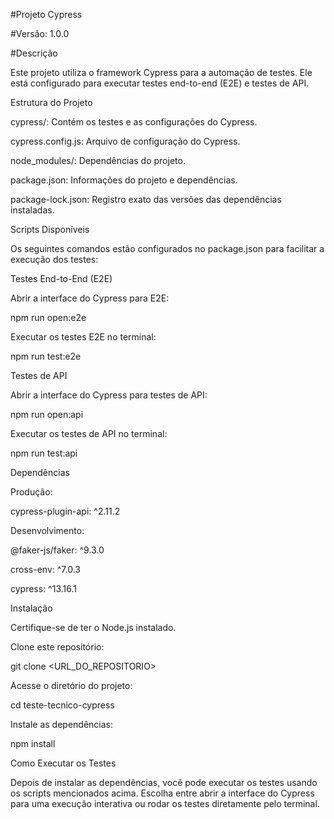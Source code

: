 #Projeto Cypress

#Versão: 1.0.0

#Descrição

Este projeto utiliza o framework Cypress para a automação de testes. Ele está configurado para executar testes end-to-end (E2E) e testes de API.

Estrutura do Projeto

cypress/: Contém os testes e as configurações do Cypress.

cypress.config.js: Arquivo de configuração do Cypress.

node_modules/: Dependências do projeto.

package.json: Informações do projeto e dependências.

package-lock.json: Registro exato das versões das dependências instaladas.

Scripts Disponíveis

Os seguintes comandos estão configurados no package.json para facilitar a execução dos testes:

Testes End-to-End (E2E)

Abrir a interface do Cypress para E2E:

npm run open:e2e

Executar os testes E2E no terminal:

npm run test:e2e

Testes de API

Abrir a interface do Cypress para testes de API:

npm run open:api

Executar os testes de API no terminal:

npm run test:api

Dependências

Produção:

cypress-plugin-api: ^2.11.2

Desenvolvimento:

@faker-js/faker: ^9.3.0

cross-env: ^7.0.3

cypress: ^13.16.1

Instalação

Certifique-se de ter o Node.js instalado.

Clone este repositório:

git clone <URL_DO_REPOSITORIO>

Acesse o diretório do projeto:

cd teste-tecnico-cypress

Instale as dependências:

npm install

Como Executar os Testes

Depois de instalar as dependências, você pode executar os testes usando os scripts mencionados acima. Escolha entre abrir a interface do Cypress para uma execução interativa ou rodar os testes diretamente pelo terminal.
